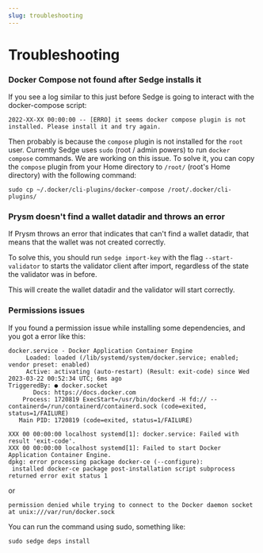 ```yaml
---
slug: troubleshooting
---
```


# Troubleshooting

### Docker Compose not found after Sedge installs it

If you see a log similar to this just before Sedge is going to interact with the docker-compose script:

```
2022-XX-XX 00:00:00 -- [ERRO] it seems docker compose plugin is not installed. Please install it and try again.
```

Then probably is because the `compose` plugin is not installed for the `root` user. Currently Sedge uses `sudo` (root /
admin powers) to run `docker compose` commands. We are working on this issue. To solve it, you can copy the `compose`
plugin from your Home directory to `/root/` (root's Home directory) with the following command:

```
sudo cp ~/.docker/cli-plugins/docker-compose /root/.docker/cli-plugins/
```

### Prysm doesn't find a wallet datadir and throws an error

If Prysm throws an error that indicates that can't find a wallet datadir, that means that the wallet was not created
correctly.

To solve this, you should run `sedge import-key` with the flag `--start-validator` to starts the validator client after
import, regardless of the state the validator was in before.

This will create the wallet datadir and the validator will start correctly.

### Permissions issues

If you found a permission issue while installing some dependencies, and you got a error like this:

```
docker.service - Docker Application Container Engine
     Loaded: loaded (/lib/systemd/system/docker.service; enabled; vendor preset: enabled)
     Active: activating (auto-restart) (Result: exit-code) since Wed 2023-03-22 00:52:34 UTC; 6ms ago
TriggeredBy: ● docker.socket
       Docs: https://docs.docker.com
    Process: 1720819 ExecStart=/usr/bin/dockerd -H fd:// --containerd=/run/containerd/containerd.sock (code=exited, status=1/FAILURE)
   Main PID: 1720819 (code=exited, status=1/FAILURE)

XXX 00 00:00:00 localhost systemd[1]: docker.service: Failed with result 'exit-code'.
XXX 00 00:00:00 localhost systemd[1]: Failed to start Docker Application Container Engine.
dpkg: error processing package docker-ce (--configure):
 installed docker-ce package post-installation script subprocess returned error exit status 1
```

or 

```
permission denied while trying to connect to the Docker daemon socket at unix:///var/run/docker.sock
```

You can run the command using sudo, something like:
```shell
sudo sedge deps install
```